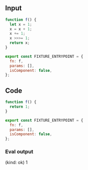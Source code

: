 
## Input

```javascript
function f() {
  let x = 1;
  x = x + 1;
  x += 1;
  x >>>= 1;
  return x;
}

export const FIXTURE_ENTRYPOINT = {
  fn: f,
  params: [],
  isComponent: false,
};

```

## Code

```javascript
function f() {
  return 1;
}

export const FIXTURE_ENTRYPOINT = {
  fn: f,
  params: [],
  isComponent: false,
};

```
      
### Eval output
(kind: ok) 1